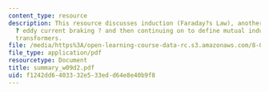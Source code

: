 ```yaml
---
content_type: resource
description: This resource discusses induction (Faraday?s Law), another application
  ? eddy current braking ? and then continuing on to define mutual inductance and
  transformers.
file: /media/https%3A/open-learning-course-data-rc.s3.amazonaws.com/8-02-physics-ii-electricity-and-magnetism-spring-2007/f1242dd6403332e533edd64e8e40b9f8_summary_w09d2.pdf
file_type: application/pdf
resourcetype: Document
title: summary_w09d2.pdf
uid: f1242dd6-4033-32e5-33ed-d64e8e40b9f8
---
```

